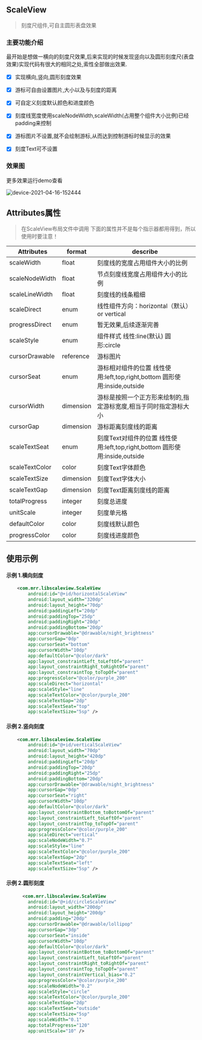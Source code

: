 
## ScaleView 
> 刻度尺组件,可自主圆形表盘效果

### 主要功能介绍
最开始是想做一横向的刻度尺效果,后来实现的时候发现竖向以及圆形刻度尺(表盘效果)实现代码有很大的相同之处,索性全部做出效果.

- [x] 实现横向,竖向,圆形刻度效果
- [x] 游标可自由设置图片,大小以及与刻度的距离
- [x] 可自定义刻度默认颜色和进度颜色
- [x] 刻度线宽度使用scaleNodeWidth,scaleWidth(占用整个组件大小比例)已经padding来控制
- [x] 游标图片不设置,就不会绘制游标,从而达到控制游标时候显示的效果
- [x] 刻度Text可不设置


### 效果图
更多效果运行demo查看

![device-2021-04-16-152444](https://user-images.githubusercontent.com/10650866/115175361-6bc25500-a0fd-11eb-9279-f42aa19f4c6f.png)


## Attributes属性
>在ScaleView布局文件中调用
下面的属性并不是每个指示器都用得到，所以使用时要注意！

|Attributes|format|describe
|---|---|---|
|scaleWidth|float|刻度线的宽度占用组件大小的比例
|scaleNodeWidth|float|节点刻度线宽度占用组件大小的比例
|scaleLineWidth|float|刻度线的线条粗细
|scaleDirect|enum|线性组件方向：horizontal（默认） or vertical 
|progressDirect|enum|暂无效果,后续逐渐完善
|scaleStyle|enum|组件样式 线性:line(默认) 圆形:circle
|cursorDrawable|reference|游标图片
|cursorSeat|enum|游标相对组件的位置 线性使用:left,top,right,bottom 圆形使用:inside,outside
|cursorWidth|dimension|游标是按照一个正方形来绘制的,指定游标宽度,相当于同时指定游标大小
|cursorGap|dimension|游标距离刻度线的距离
|scaleTextSeat|enum|刻度Text对组件的位置 线性使用:left,top,right,bottom 圆形使用:inside,outside
|scaleTextColor|color|刻度Text字体颜色
|scaleTextSize|dimension|刻度Text字体大小
|scaleTextGap|dimension|刻度Text距离刻度线的距离
|totalProgress|integer|刻度总进度
|unitScale|integer|刻度单元格
|defaultColor|color|刻度线默认颜色
|progressColor|color|刻度线进度颜色


## 使用示例

#### 示例 1.横向刻度

```xml
    <com.mrr.libscaleview.ScaleView
        android:id="@+id/horizontalScaleView"
        android:layout_width="320dp"
        android:layout_height="70dp"
        android:paddingLeft="20dp"
        android:paddingTop="25dp"
        android:paddingRight="20dp"
        android:paddingBottom="20dp"
        app:cursorDrawable="@drawable/night_brightness"
        app:cursorGap="0dp"
        app:cursorSeat="bottom"
        app:cursorWidth="10dp"
        app:defaultColor="@color/dark"
        app:layout_constraintLeft_toLeftOf="parent"
        app:layout_constraintRight_toRightOf="parent"
        app:layout_constraintTop_toTopOf="parent"
        app:progressColor="@color/purple_200"
        app:scaleDirect="horizontal"
        app:scaleStyle="line"
        app:scaleTextColor="@color/purple_200"
        app:scaleTextGap="2dp"
        app:scaleTextSeat="top"
        app:scaleTextSize="5sp" />
```

#### 示例 2.竖向刻度

```xml
    <com.mrr.libscaleview.ScaleView
        android:id="@+id/verticalScaleView"
        android:layout_width="70dp"
        android:layout_height="420dp"
        android:paddingLeft="20dp"
        android:paddingTop="20dp"
        android:paddingRight="25dp"
        android:paddingBottom="20dp"
        app:cursorDrawable="@drawable/night_brightness"
        app:cursorGap="0dp"
        app:cursorSeat="right"
        app:cursorWidth="10dp"
        app:defaultColor="@color/dark"
        app:layout_constraintBottom_toBottomOf="parent"
        app:layout_constraintLeft_toLeftOf="parent"
        app:layout_constraintTop_toTopOf="parent"
        app:progressColor="@color/purple_200"
        app:scaleDirect="vertical"
        app:scaleNodeWidth="0.7"
        app:scaleStyle="line"
        app:scaleTextColor="@color/purple_200"
        app:scaleTextGap="2dp"
        app:scaleTextSeat="left"
        app:scaleTextSize="5sp" />
```

#### 示例 2.圆形刻度

```xml
      <com.mrr.libscaleview.ScaleView
        android:id="@+id/circleScaleView"
        android:layout_width="200dp"
        android:layout_height="200dp"
        android:padding="20dp"
        app:cursorDrawable="@drawable/lollipop"
        app:cursorGap="3dp"
        app:cursorSeat="inside"
        app:cursorWidth="10dp"
        app:defaultColor="@color/dark"
        app:layout_constraintBottom_toBottomOf="parent"
        app:layout_constraintLeft_toLeftOf="parent"
        app:layout_constraintRight_toRightOf="parent"
        app:layout_constraintTop_toTopOf="parent"
        app:layout_constraintVertical_bias="0.2"
        app:progressColor="@color/purple_200"
        app:scaleNodeWidth="0.2"
        app:scaleStyle="circle"
        app:scaleTextColor="@color/purple_200"
        app:scaleTextGap="2dp"
        app:scaleTextSeat="outside"
        app:scaleTextSize="5sp"
        app:scaleWidth="0.1"
        app:totalProgress="120"
        app:unitScale="10" />
```
